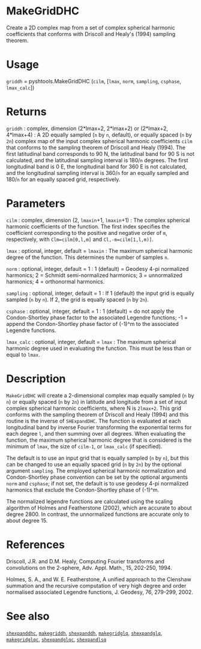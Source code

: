 # MakeGridDHC 

Create a 2D complex map from a set of complex spherical harmonic coefficients that conforms with Driscoll and Healy's (1994) sampling theorem.

# Usage

`griddh` = pyshtools.MakeGridDHC (`cilm`, [`lmax`, `norm`, `sampling`, `csphase`, `lmax_calc`])

# Returns

`griddh` : complex, dimension (2\*lmax+2, 2\*lmax+2) or (2\*lmax+2, 4\*lmax+4)
:   A 2D equally sampled (`n` by `n`, default), or equally spaced (`n` by `2n`) complex map of the input complex spherical harmonic coefficients `cilm` that conforms to the sampling theorem of Driscoll and Healy (1994). The first latitudinal band corresponds to 90 N, the latitudinal band for 90 S is not calculated, and the latitudinal sampling interval is 180/`n` degrees. The first longitudinal band is 0 E, the longitudinal band for 360 E is not calculated, and the longitudinal sampling interval is 360/`n` for an equally sampled and 180/`n` for an equally spaced grid, respectively.

# Parameters

`cilm` : complex, dimension (2, `lmaxin`+1, `lmaxin`+1)
:   The complex spherical harmonic coefficients of the function.  The first index specifies the coefficient corresponding to the positive and negative order of `m`, respectively, with `Clm=cilm[0,l,m]` and `Cl,-m=cilm[1,l,m)]`.
	
`lmax` : optional, integer, default = `lmaxin`
:   The maximum spherical harmonic degree of the function. This determines the number of samples `n`.
	
`norm` : optional, integer, default = 1
:   1 (default) = Geodesy 4-pi normalized harmonics; 2 = Schmidt semi-normalized harmonics; 3 = unnormalized harmonics; 4 = orthonormal harmonics.

`sampling` : optional, integer, default = 1
:   If 1 (default) the input grid is equally sampled (`n` by `n`). If 2, the grid is equally spaced (`n` by `2n`).

`csphase` : optional, integer, default = 1
:   1 (default) = do not apply the Condon-Shortley phase factor to the associated Legendre functions; -1 = append the Condon-Shortley phase factor of (-1)^m to the associated Legendre functions.

`lmax_calc` : optional, integer, default = `lmax`
:   The maximum spherical harmonic degree used in evaluating the function. This must be less than or equal to `lmax`.

# Description

`MakeGridDHC` will create a 2-dimensional complex map equally sampled (`n` by `n`) or equally spaced (`n` by `2n`) in latitude and longitude from a set of input complex spherical harmonic coefficients, where N is `2lmax+2`. This grid conforms with the sampling theorem of Driscoll and Healy (1994) and this routine is the inverse of `SHExpandDHC`. The function is evaluated at each longitudinal band by inverse Fourier transforming the exponential terms for each degree `l`, and then summing over all degrees. When evaluating the function, the maximum spherical harmonic degree that is considered is the minimum of `lmax`, the size of `cilm-1`, or `lmax_calc` (if specified).

The default is to use an input grid that is equally sampled (`n` by `n`), but this can be changed to use an equally spaced grid (`n` by `2n`) by the optional argument `sampling`. The employed spherical harmonic normalization and Condon-Shortley phase convention can be set by the optional arguments `norm` and `csphase`; if not set, the default is to use geodesy 4-pi normalized harmonics that exclude the Condon-Shortley phase of (-1)^m.

The normalized legendre functions are calculated using the scaling algorithm of Holmes and Featherstone (2002), which are accurate to about degree 2800. In contrast, the unnormalized functions are accurate only to about degree 15.

# References

Driscoll, J.R. and D.M. Healy, Computing Fourier transforms and convolutions on the 2-sphere, Adv. Appl. Math., 15, 202-250, 1994.

Holmes, S. A., and W. E. Featherstone, A unified approach to the Clenshaw summation and the recursive computation of very high degree and order normalised associated Legendre functions, J. Geodesy, 76, 279-299, 2002.

# See also

[`shexpanddhc`](pyshexpanddhc.html), [`makegriddh`](pymakegriddh.html), [`shexpanddh`](pyshexpanddh.html), [`makegridglq`](pymakegridglq.html), [`shexpandglq`](pyshexpandglq.html), [`makegridglqc`](pymakegridglqc.html), [`shexpandglqc`](pyshexpandglqc.html), [`shexpandlsq`](pyshexpandlsq.html)
